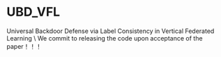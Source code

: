 # UBD_VFL
Universal Backdoor Defense via Label Consistency in Vertical Federated Learning \\
We commit to releasing the code upon acceptance of the paper！！！
